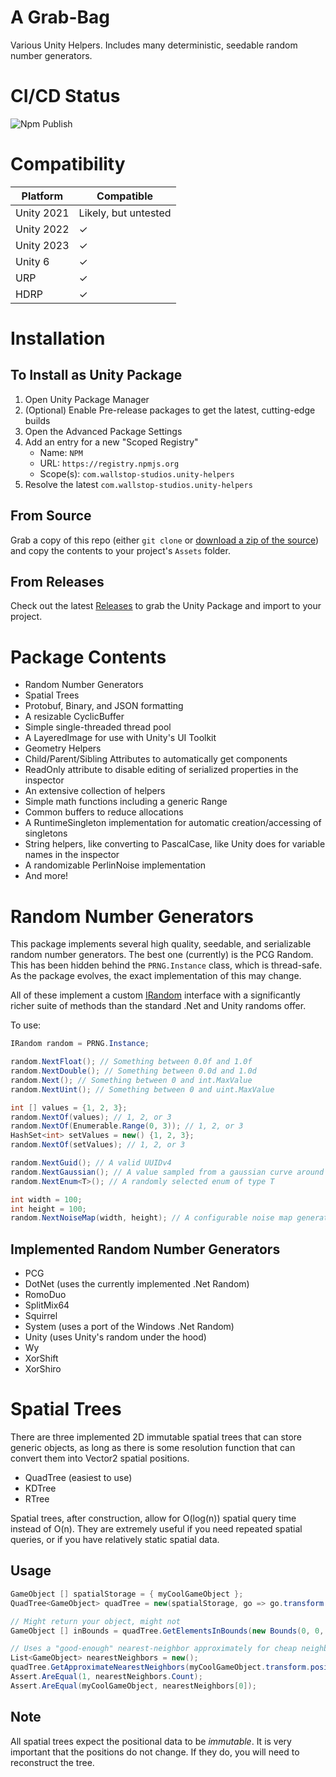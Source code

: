 # A Grab-Bag
Various Unity Helpers. Includes many deterministic, seedable random number generators.

# CI/CD Status
![Npm Publish](https://github.com/wallstop/unity-helpers/actions/workflows/npm-publish.yml/badge.svg)

# Compatibility
| Platform | Compatible |
| --- | --- |
| Unity 2021 | Likely, but untested |
| Unity 2022 | &check; |
| Unity 2023 | &check; |
| Unity 6 | &check; |
| URP | &check; |
| HDRP | &check; |

# Installation

## To Install as Unity Package
1. Open Unity Package Manager
2. (Optional) Enable Pre-release packages to get the latest, cutting-edge builds
3. Open the Advanced Package Settings
4. Add an entry for a new "Scoped Registry"
    - Name: `NPM`
    - URL: `https://registry.npmjs.org`
    - Scope(s): `com.wallstop-studios.unity-helpers`
5. Resolve the latest `com.wallstop-studios.unity-helpers`

## From Source
Grab a copy of this repo (either `git clone` or [download a zip of the source](https://github.com/wallstop/unity-helpers/archive/refs/heads/main.zip)) and copy the contents to your project's `Assets` folder.

## From Releases
Check out the latest [Releases](https://github.com/wallstop/unity-helpers/releases) to grab the Unity Package and import to your project.

# Package Contents
- Random Number Generators
- Spatial Trees
- Protobuf, Binary, and JSON formatting
- A resizable CyclicBuffer
- Simple single-threaded thread pool
- A LayeredImage for use with Unity's UI Toolkit
- Geometry Helpers
- Child/Parent/Sibling Attributes to automatically get components
- ReadOnly attribute to disable editing of serialized properties in the inspector
- An extensive collection of helpers
- Simple math functions including a generic Range
- Common buffers to reduce allocations
- A RuntimeSingleton implementation for automatic creation/accessing of singletons
- String helpers, like converting to PascalCase, like Unity does for variable names in the inspector
- A randomizable PerlinNoise implementation
- And more!

# Random Number Generators
This package implements several high quality, seedable, and serializable random number generators. The best one (currently) is the PCG Random. This has been hidden behind the `PRNG.Instance` class, which is thread-safe. As the package evolves, the exact implementation of this may change.

All of these implement a custom [IRandom](./Runtime/Core/Random/IRandom.cs) interface with a significantly richer suite of methods than the standard .Net and Unity randoms offer.

To use:

```csharp
IRandom random = PRNG.Instance;

random.NextFloat(); // Something between 0.0f and 1.0f
random.NextDouble(); // Something between 0.0d and 1.0d
random.Next(); // Something between 0 and int.MaxValue
random.NextUint(); // Something between 0 and uint.MaxValue

int [] values = {1, 2, 3};
random.NextOf(values); // 1, 2, or 3
random.NextOf(Enumerable.Range(0, 3)); // 1, 2, or 3
HashSet<int> setValues = new() {1, 2, 3};
random.NextOf(setValues); // 1, 2, or 3

random.NextGuid(); // A valid UUIDv4
random.NextGaussian(); // A value sampled from a gaussian curve around mean=0, stdDev=1 (configurable via parameters)
random.NextEnum<T>(); // A randomly selected enum of type T

int width = 100;
int height = 100;
random.NextNoiseMap(width, height); // A configurable noise map generated using random octave offsets
```

## Implemented Random Number Generators
- PCG
- DotNet (uses the currently implemented .Net Random)
- RomoDuo
- SplitMix64
- Squirrel
- System (uses a port of the Windows .Net Random)
- Unity (uses Unity's random under the hood)
- Wy
- XorShift
- XorShiro

# Spatial Trees
There are three implemented 2D immutable spatial trees that can store generic objects, as long as there is some resolution function that can convert them into Vector2 spatial positions.

- QuadTree (easiest to use)
- KDTree
- RTree

Spatial trees, after construction, allow for O(log(n)) spatial query time instead of O(n). They are extremely useful if you need repeated spatial queries, or if you have relatively static spatial data.

## Usage

```csharp
GameObject [] spatialStorage = { myCoolGameObject };
QuadTree<GameObject> quadTree = new(spatialStorage, go => go.transform.position);

// Might return your object, might not
GameObject [] inBounds = quadTree.GetElementsInBounds(new Bounds(0, 0, 100, 100));

// Uses a "good-enough" nearest-neighbor approximately for cheap neighbors
List<GameObject> nearestNeighbors = new();
quadTree.GetApproximateNearestNeighbors(myCoolGameObject.transform.position, 1, nearestNeighbors);
Assert.AreEqual(1, nearestNeighbors.Count);
Assert.AreEqual(myCoolGameObject, nearestNeighbors[0]);
```

## Note
All spatial trees expect the positional data to be *immutable*. It is very important that the positions do not change. If they do, you will need to reconstruct the tree.